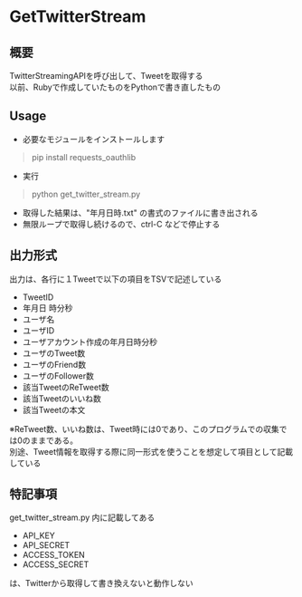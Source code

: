 # GetTwitterStream

## 概要

TwitterStreamingAPIを呼び出して、Tweetを取得する  
以前、Rubyで作成していたものをPythonで書き直したもの

## Usage

- 必要なモジュールをインストールします

> pip install requests_oauthlib  

- 実行

> python get_twitter_stream.py  

- 取得した結果は、"年月日時.txt" の書式のファイルに書き出される
- 無限ループで取得し続けるので、ctrl-C などで停止する

## 出力形式

出力は、各行に１Tweetで以下の項目をTSVで記述している

- TweetID
- 年月日 時分秒
- ユーザ名
- ユーザID
- ユーザアカウント作成の年月日時分秒
- ユーザのTweet数
- ユーザのFriend数
- ユーザのFollower数
- 該当TweetのReTweet数
- 該当Tweetのいいね数
- 該当Tweetの本文

※ReTweet数、いいね数は、Tweet時には0であり、このプログラムでの収集では0のままである。  
  別途、Tweet情報を取得する際に同一形式を使うことを想定して項目として記載している

## 特記事項

get_twitter_stream.py 内に記載してある  

- API_KEY
- API_SECRET
- ACCESS_TOKEN
- ACCESS_SECRET  

は、Twitterから取得して書き換えないと動作しない
